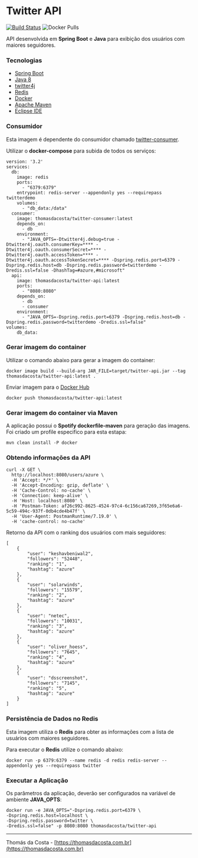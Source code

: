 # Twitter API

[![Build Status](https://travis-ci.org/thomasdacosta/twitter-demo.svg?branch=master)](https://travis-ci.org/thomasdacosta/twitter-demo) ![Docker Pulls](https://img.shields.io/docker/pulls/thomasdacosta/twitter-api)

API desenvolvida em **Spring Boot** e **Java** para exibição dos usuários com maiores seguidores.

### Tecnologias
- [Spring Boot](https://spring.io/projects/spring-boot)
- [Java 8](https://www.oracle.com/technetwork/pt/java/javase/downloads/jdk8-downloads-2133151.html)
- [twitter4j](http://twitter4j.org/en/index.html)
- [Redis](https://redis.io/)
- [Docker](https://www.docker.com/)
- [Apache Maven](https://maven.apache.org/)
- [Eclipse IDE](https://www.eclipse.org/)

### Consumidor

Esta imagem é dependente do consumidor chamado [twitter-consumer](https://hub.docker.com/repository/docker/thomasdacosta/twitter-consumer). 

Utilizar o **docker-compose** para subida de todos os serviços:

```
version: '3.2'
services:
  db:
    image: redis
    ports:
      - "6379:6379"
    entrypoint: redis-server --appendonly yes --requirepass twitterdemo
    volumes:
      - "db_data:/data"
  consumer:
    image: thomasdacosta/twitter-consumer:latest
    depends_on:
      - db
    environment:
      - "JAVA_OPTS=-Dtwitter4j.debug=true -Dtwitter4j.oauth.consumerKey=**** -Dtwitter4j.oauth.consumerSecret=**** -Dtwitter4j.oauth.accessToken=**** -Dtwitter4j.oauth.accessTokenSecret=**** -Dspring.redis.port=6379 -Dspring.redis.host=db -Dspring.redis.password=twitterdemo -Dredis.ssl=false -DhashTag=#azure,#microsoft"
  api:
    image: thomasdacosta/twitter-api:latest
    ports:
      - "8080:8080"
    depends_on:
      - db
      - consumer
    environment:
      - "JAVA_OPTS=-Dspring.redis.port=6379 -Dspring.redis.host=db -Dspring.redis.password=twitterdemo -Dredis.ssl=false"
volumes:
    db_data:
```

### Gerar imagem do container

Utilizar o comando abaixo para gerar a imagem do container:

```
docker image build --build-arg JAR_FILE=target/twitter-api.jar --tag thomasdacosta/twitter-api:latest .
```

Enviar imagem para o [Docker Hub](https://hub.docker.com/u/thomasdacosta)

```
docker push thomasdacosta/twitter-api:latest
```

### Gerar imagem do container via Maven

A aplicação possui o **Spotify dockerfile-maven** para geração das imagens. Foi criado um profile especifico para esta estapa:

```
mvn clean install -P docker
```

### Obtendo informações da API

```
curl -X GET \
  http://localhost:8080/users/azure \
  -H 'Accept: */*' \
  -H 'Accept-Encoding: gzip, deflate' \
  -H 'Cache-Control: no-cache' \
  -H 'Connection: keep-alive' \
  -H 'Host: localhost:8080' \
  -H 'Postman-Token: af26c992-8625-4524-97c4-6c156ca67269,3f65e6a6-5c59-494c-937f-0db4cde4b47f' \
  -H 'User-Agent: PostmanRuntime/7.19.0' \
  -H 'cache-control: no-cache'
```

Retorno da API com o ranking dos usuários com mais seguidores:


```
[
    {
        "user": "keshavbeniwal2",
        "followers": "52448",
        "ranking": "1",
        "hashtag": "azure"
    },
    {
        "user": "solarwinds",
        "followers": "15579",
        "ranking": "2",
        "hashtag": "azure"
    },
    {
        "user": "netec",
        "followers": "10031",
        "ranking": "3",
        "hashtag": "azure"
    },
    {
        "user": "oliver_hoess",
        "followers": "7645",
        "ranking": "4",
        "hashtag": "azure"
    },
    {
        "user": "dsscreenshot",
        "followers": "7145",
        "ranking": "5",
        "hashtag": "azure"
    }
]
```

### Persistência de Dados no Redis

Esta imagem utiliza o **Redis** para obter as informações com a lista de usuários com maiores seguidores.

Para executar o **Redis** utilize o comando abaixo:

```
docker run -p 6379:6379 --name redis -d redis redis-server --appendonly yes --requirepass twitter
```

### Executar a Aplicação

Os parâmetros da aplicação, deverão ser configurados na variável de ambiente **JAVA_OPTS**:

```
docker run -e JAVA_OPTS="-Dspring.redis.port=6379 \
-Dspring.redis.host=localhost \
-Dspring.redis.password=twitter \
-Dredis.ssl=false" -p 8080:8080 thomasdacosta/twitter-api
```


---

Thomás da Costa - [https://thomasdacosta.com.br](https://thomasdacosta.com.br)

